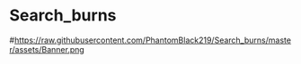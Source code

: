 # Search_burns
#https://raw.githubusercontent.com/PhantomBlack219/Search_burns/master/assets/Banner.png

